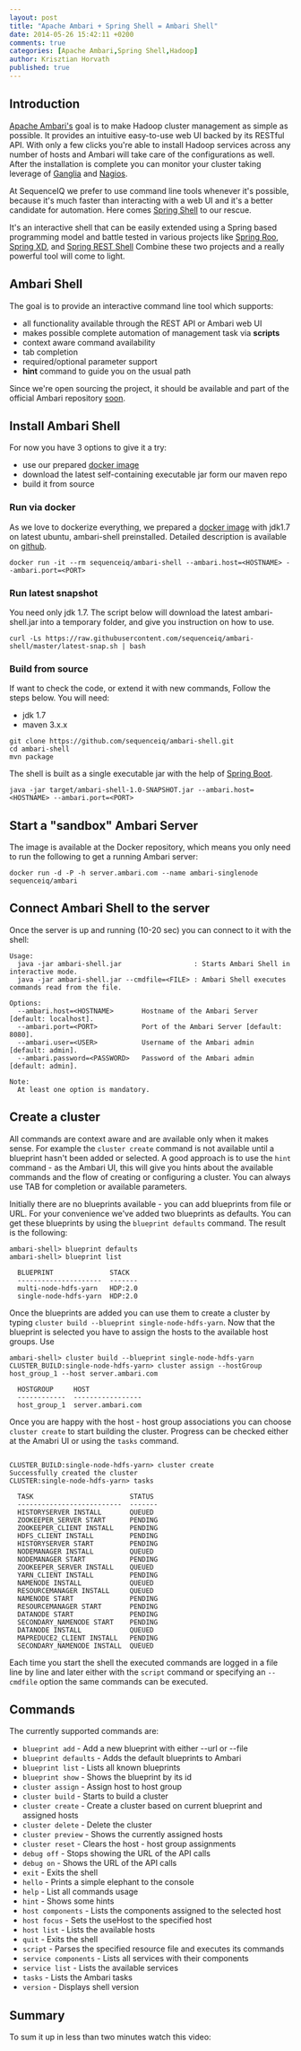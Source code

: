 ```yaml
---
layout: post
title: "Apache Ambari + Spring Shell = Ambari Shell"
date: 2014-05-26 15:42:11 +0200
comments: true
categories: [Apache Ambari,Spring Shell,Hadoop]
author: Krisztian Horvath
published: true
---
```


## Introduction

[Apache Ambari's](http://ambari.apache.org/) goal is to make Hadoop cluster management
as simple as possible. It provides an intuitive easy-to-use web UI backed by its RESTful API.
With only a few clicks you're able to install Hadoop services across any number of hosts
and Ambari will take care of the configurations as well. After the installation is complete
you can monitor your cluster taking leverage of [Ganglia](http://ganglia.sourceforge.net/)
and [Nagios](http://www.nagios.org/).

At SequenceIQ we prefer to use command line tools whenever it's possible,
because it's much faster than interacting with a web UI and it's a better candidate for automation.
Here comes [Spring Shell](https://github.com/spring-projects/spring-shell#readme) to our rescue.

It's an interactive shell that can be easily extended using a Spring based programming model and battle
tested in various projects like [Spring Roo](http://projects.spring.io/spring-roo/),
[Spring XD](http://docs.spring.io/spring-xd/docs/1.0.0.BUILD-SNAPSHOT/reference/html/), and
[Spring REST Shell](https://github.com/spring-projects/rest-shell) Combine these two projects
and a really powerful tool will come to light.

## Ambari Shell

The goal is to provide an interactive command line tool which supports:

* all functionality available through the REST API or Ambari web UI
* makes possible complete automation of management task via **scripts**
* context aware command availability
* tab completion
* required/optional parameter support
* **hint** command to guide you on the usual path

Since we're open sourcing the project, it should be available and part of the official Ambari repository
[soon](https://issues.apache.org/jira/browse/AMBARI-5482).

## Install Ambari Shell
For now you have 3 options to give it a try:
- use our prepared [docker image](https://index.docker.io/u/sequenceiq/ambari-shell/)
- download the latest self-containing executable jar form our maven repo
- build it from source

### Run via docker

As we love to dockerize everything, we prepared a [docker image](https://index.docker.io/u/sequenceiq/ambari-shell/)
with jdk1.7 on latest ubuntu, ambari-shell preinstalled. Detailed description is available on [github](https://github.com/sequenceiq/ambari-shell-docker).

```
docker run -it --rm sequenceiq/ambari-shell --ambari.host=<HOSTNAME> --ambari.port=<PORT>
```

<!-- more -->

### Run latest snapshot

You need only jdk 1.7. The script below will download the latest ambari-shell.jar into a
temporary folder, and give you instruction on how to use.

```
curl -Ls https://raw.githubusercontent.com/sequenceiq/ambari-shell/master/latest-snap.sh | bash
```

### Build from source

If want to check the code, or extend it with new commands, Follow the steps below. You will need:
- jdk 1.7
- maven 3.x.x

```
git clone https://github.com/sequenceiq/ambari-shell.git
cd ambari-shell
mvn package
```

The shell is built as a single executable jar with the help of [Spring Boot](http://projects.spring.io/spring-boot/).
```
java -jar target/ambari-shell-1.0-SNAPSHOT.jar --ambari.host=<HOSTNAME> --ambari.port=<PORT>
```

## Start a "sandbox" Ambari Server

The image is available at the Docker repository, which means you only need to run the following to get a running Ambari server:
```
docker run -d -P -h server.ambari.com --name ambari-singlenode sequenceiq/ambari
```

## Connect Ambari Shell to the server

Once the server is up and running (10-20 sec) you can connect to it with the shell:
```
Usage:
  java -jar ambari-shell.jar                  : Starts Ambari Shell in interactive mode.
  java -jar ambari-shell.jar --cmdfile=<FILE> : Ambari Shell executes commands read from the file.

Options:
  --ambari.host=<HOSTNAME>       Hostname of the Ambari Server [default: localhost].
  --ambari.port=<PORT>           Port of the Ambari Server [default: 8080].
  --ambari.user=<USER>           Username of the Ambari admin [default: admin].
  --ambari.password=<PASSWORD>   Password of the Ambari admin [default: admin].

Note:
  At least one option is mandatory.
```

## Create a cluster

All commands are context aware and are available only when it makes sense. For example the `cluster create` command is not available
until a blueprint hasn't been added or selected. A good approach is to use the `hint` command - as the Ambari UI, this will give
you hints about the available commands and the flow of creating or configuring a cluster. You can always use TAB for completion
or available parameters.


Initially there are no blueprints available - you can add blueprints from file or URL. For your convenience we've added two
blueprints as defaults. You can get these blueprints by using the `blueprint defaults` command. The result is the following:
```
ambari-shell> blueprint defaults
ambari-shell> blueprint list
```
```
  BLUEPRINT              STACK
  ---------------------  -------
  multi-node-hdfs-yarn   HDP:2.0
  single-node-hdfs-yarn  HDP:2.0
```
Once the blueprints are added you can use them to create a cluster by typing `cluster build --blueprint single-node-hdfs-yarn`.
Now that the blueprint is selected you have to assign the hosts to the available host groups. Use

```
ambari-shell> cluster build --blueprint single-node-hdfs-yarn
CLUSTER_BUILD:single-node-hdfs-yarn> cluster assign --hostGroup host_group_1 --host server.ambari.com

  HOSTGROUP     HOST
  ------------  -----------------
  host_group_1  server.ambari.com
```
Once you are happy with the host - host group associations you can choose `cluster create` to start building the cluster.
Progress can be checked either at the Amabri UI or using the `tasks` command.
```

CLUSTER_BUILD:single-node-hdfs-yarn> cluster create
Successfully created the cluster
CLUSTER:single-node-hdfs-yarn> tasks

  TASK                        STATUS
  --------------------------  -------
  HISTORYSERVER INSTALL       QUEUED
  ZOOKEEPER_SERVER START      PENDING
  ZOOKEEPER_CLIENT INSTALL    PENDING
  HDFS_CLIENT INSTALL         PENDING
  HISTORYSERVER START         PENDING
  NODEMANAGER INSTALL         QUEUED
  NODEMANAGER START           PENDING
  ZOOKEEPER_SERVER INSTALL    QUEUED
  YARN_CLIENT INSTALL         PENDING
  NAMENODE INSTALL            QUEUED
  RESOURCEMANAGER INSTALL     QUEUED
  NAMENODE START              PENDING
  RESOURCEMANAGER START       PENDING
  DATANODE START              PENDING
  SECONDARY_NAMENODE START    PENDING
  DATANODE INSTALL            QUEUED
  MAPREDUCE2_CLIENT INSTALL   PENDING
  SECONDARY_NAMENODE INSTALL  QUEUED
```

Each time you start the shell the executed commands are logged in a file line by line and later either with the `script` command
or specifying an `--cmdfile` option the same commands can be executed.

## Commands

The currently supported commands are:

* `blueprint add` - Add a new blueprint with either --url or --file
* `blueprint defaults` - Adds the default blueprints to Ambari
* `blueprint list` - Lists all known blueprints
* `blueprint show` - Shows the blueprint by its id
* `cluster assign` - Assign host to host group
* `cluster build` - Starts to build a cluster
* `cluster create` - Create a cluster based on current blueprint and assigned hosts
* `cluster delete` - Delete the cluster
* `cluster preview` - Shows the currently assigned hosts
* `cluster reset` - Clears the host - host group assignments
* `debug off` - Stops showing the URL of the API calls
* `debug on` - Shows the URL of the API calls
* `exit` - Exits the shell
* `hello` - Prints a simple elephant to the console
* `help` - List all commands usage
* `hint` - Shows some hints
* `host components` - Lists the components assigned to the selected host
* `host focus` - Sets the useHost to the specified host
* `host list` - Lists the available hosts
* `quit` - Exits the shell
* `script` - Parses the specified resource file and executes its commands
* `service components` - Lists all services with their components
* `service list` - Lists the available services
* `tasks` - Lists the Ambari tasks
* `version` - Displays shell version


## Summary
To sum it up in less than two minutes watch this video:
<script type="text/javascript" src="https://asciinema.org/a/9783.js" id="asciicast-9783" async></script>
